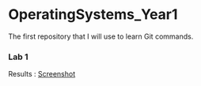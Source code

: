 # OperatingSystems_Year1
The first repository that I will use to learn Git commands.


### Lab 1

Results : [Screenshot](https://github.com/AlexMackey1/OperatingSystems_Year1/blob/main/lab-1/Screenshot_20230202_102649.png)
